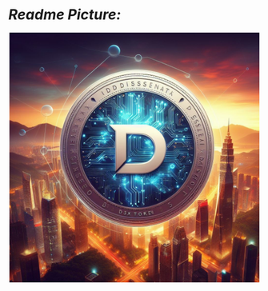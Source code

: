 # ***Readme Picture:***
<p align="center">
<img src="https://raw.githubusercontent.com/Armegas/Data-Science-Xtreme-DSX/main/picture/DSX_1.jpg"  height=500>
</p>  


<p align="center">
<img src="" height=500
</p>


  <p align="center">
<img src="" height=500
</p>


  <p align="center">
<img src="" height=500
</p>
  

